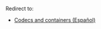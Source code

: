 Redirect to:

*   [Codecs and containers (Español)](/index.php/Codecs_and_containers_(Espa%C3%B1ol) "Codecs and containers (Español)")